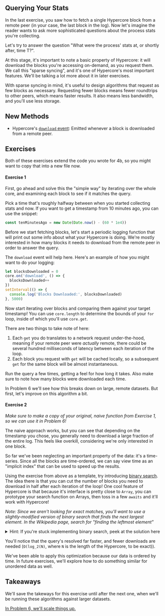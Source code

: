 ## Querying Your Stats

In the last exercise, you saw how to fetch a single Hypercore block from a remote peer (in your case, the last block in the log). Now let's imagine the reader wants to ask more sophisticated questions about the process stats you're collecting.

Let's try to answer the question "What were the process' stats at, or shortly after, time T?". 

At this stage, it's important to note a basic property of Hypercore: it will download the blocks you're accessing on-demand, as you request them. We call this "sparse syncing", and it's one of Hypercore's most important features. We'll be talking a lot more about it in later exercises.

With sparse syncing in mind, it's useful to design algorithms that request as few blocks as necessary. Requesting fewer blocks means fewer roundtrips to other peers, which means faster results. It also means less bandwidth, and you'll use less storage.

## New Methods
* Hypercore's [`download` event](https://github.com/hypercore-protocol/hypercore#feedondownload-index-data): Emitted whenever a block is downloaded from a remote peer.

## Exercises

Both of these exercises extend the code you wrote for 4b, so you might want to copy that into a new file now.

#### Exercise 1

First, go ahead and solve this the "simple way" by iterating over the whole core, and examining each block to see if it matches the query. 

Pick a time that's roughly halfway between when you started collecting stats and now. If you want to get a timestamp from 10 minutes ago, you can use the snippet:
```js
const tenMinutesAgo = new Date(Date.now() - (60 * 1e4))
```

Before we start fetching blocks, let's start a periodic logging function that will print out some info about what your Hypercore is doing. We're mostly interested in how many blocks it needs to download from the remote peer in order to answer the query.

The `download` event will help here. Here's an example of how you might want to do your logging:
```js
let blocksDownloaded = 0
core.on('download', () => {
  blocksDownloaded++
})
setInterval(() => {
  console.log('Blocks Downloaded:', blocksDownloaded)
}, 5000)
```

Now start iterating over blocks and comparing them against your target timestamp! You can use `core.length` to determine the bounds of your `for` loop, inside of which you'll use `core.get`.

There are two things to take note of here:
1. Each `get` you do translates to a network request under-the-hood, meaning if your remote peer were *actually* remote, there could be several hundred milliseconds of latency between each iteration of the loop.
2. Each block you request with `get` will be cached locally, so a subsequent `get` for the same block will be almost instantaneous.

Run the query a few times, getting a feel for how long it takes. Also make sure to note how many blocks were downloaded each time.

In Problem 6 we'll see how this breaks down on large, remote datasets. But first, let's improve on this algorithm a bit.

#### Exercise 2

*Make sure to make a copy of your original, naive function from Exercise 1, so we can use it in Problem 6!*

The naive approach works, but you can see that depending on the timestamp you chose, you generally need to download a large fraction of the entire log. This feels like overkill, considering we're only interested in one block.

So far we've been neglecting an important property of the data: it's a time-series. Since all the blocks are time-ordered, we can say view time as an "implicit index" that can be used to speed up the results.

Using the exercise from above as a template, try introducing [binary search](https://en.wikipedia.org/wiki/Binary_search_algorithm). The idea there is that you can cut the number of blocks you need to download in half after each iteration of the loop! One cool feature of Hypercore is that because it's interface is pretty close to `Array`, you can prototype your search function on Arrays, then toss in a few `awaits` and it'll work with Hypercore!

*Note: Since we aren't looking for exact matches, you'll want to use a slightly-modified version of binary search that finds the next largest element. In the Wikipedia page, search for "finding the leftmost element"*

<details>
  <summary>Hint: If you're stuck implementing binary search, peek at the solution here</summary>

```js
async function binarySearchClosestStats (core, target) {
  let lower = 0
  let upper = core.length

  while (lower < upper) {
    const mid = Math.floor((upper + lower) / 2)

    const block = await core.get(mid)
    const date = new Date(block.timestamp)

    if (date < target) lower = mid + 1
    else upper = mid
  }

  return core.get(lower)
}
```
</details>

You'll notice that the query's resolved far faster, and fewer downloads are needed (`O(log_2(N)`, where `N` is the length of the Hypercore, to be exact)).

We've been able to apply this optimization because our data is ordered by time. In future exercises, we'll explore how to do something similar for unordered data as well.

## Takeaways
We'll save the takeways for this exercise until after the next one, when we'll be running these algorithms against larger datasets.

[In Problem 6, we'll scale things up.](06.md)